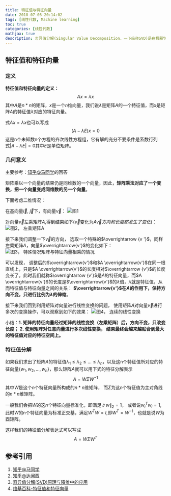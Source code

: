 ```yaml
---
title: 特征值与特征向量
date: 2018-07-05 20:14:02
tags: [线性代数, Machine learning]
toc: true
categories: [线性代数]
mathjax: true
description: 奇异值分解(Singular Value Decomposition，一下简称SVD)是在机器学习领域广泛应用的算法，它不光可以用于降维算法中的特征分解，还可以用于推荐系统，以及自然语言处理等领域。是很多机器学习算法的基石。这篇文章先简单描述奇异值分解的基础，特征值分解。
---
```


## 特征值和特征向量

### 定义
**特征值和特征向量的定义：** $$Ax = \lambda x$$ 其中$A$是$n*n$的矩阵，$x$是一个$n$维向量，我们说$\lambda$是矩阵$A$的一个特征值，而$x$是矩阵$A$的特征值$\lambda$对应的特征向量。

式$Ax = \lambda x$也可以写成$$(A - \lambda E)x = 0$$这是n个未知数n个方程的齐次线性方程组，它有解的充分不要条件是系数行列式$|A-\lambda E| = 0$其中$E$是单位矩阵。 

### 几何意义

主要参考：[知乎@马同学](https://www.zhihu.com/question/21874816)的回答

矩阵乘以一个向量的结果仍是同维数的一个向量，因此，**矩阵乘法对应了一个变换，把一个向量变成同维数的另一个向量**。

下面考虑二维情况： 

在基向量$\overrightarrow{i}$, $\overrightarrow{j}$下，有向量$\overrightarrow{v}$： 
![图1](https://pic4.zhimg.com/80/v2-9c697544d33a102f75e33dfc1fc2bcd3_hd.png)

对向量$\overrightarrow{v}$左乘矩阵$A$,得到结果如下($\overrightarrow{v}$变化为$A\overrightarrow{v} 方向和长度都发生了变化$)： 
![图2， 左乘矩阵$A$](https://pic4.zhimg.com/80/v2-72998d1d940aec9a4e79fd4548cfc32b_hd.png)

接下来我们调整一下$\overrightarrow {v}$的方向， 选取一个特殊的$\overrightarrow {v '}$，同样左乘矩阵$A$，向量$\overrightarrow{v'}$的变化如下： 
![图3， 特殊情况矩阵与特征向量相乘的情况](https://pic2.zhimg.com/80/v2-d1f9c14af565b0833c07e5f009c4022d_hd.png)

可以发现， 调整后的$\overrightarrow{v'}$和$A \overrightarrow{v'}$在同一根直线上，只是$A \overrightarrow{v'}$的长度相对$\overrightarrow {v'}$的长度变长了。此时我们就称$\overrightarrow {v'}$是$A$的特征向量，而$A \overrightarrow{v'}$的长度是$\overrightarrow{v'}$的$\lambda$倍，$\lambda$就是特征值，从而特征值与特征向量之间的关系： **$\overrightarrow{v'}$在$A$的作用下，保持方向不变，只进行比例为$\lambda$的伸缩**。

接下来我们回到利用矩阵对向量进行线性变换的问题， 使用矩阵$A$对向量$\overrightarrow{v}$进行多次的变换操作，可以观察到如下的效果： 
![图4， 连续的线性变换](https://pic2.zhimg.com/80/v2-61e8b943d50f007d9ceaae98dc347671_hd.png)

小结：**1. 矩阵的特征向量经过矩阵的线性变换（左乘矩阵）后，方向不变，只改变长度； 2. 使用矩阵对任意向量进行多次线性变换， 结果最终会越来越贴合到最大的特征值对应的特征空间上。**

### 特征值分解
如果我们求出了矩阵$A$的特征值$\lambda _1 \leq \lambda _2 \leq ... \leq \lambda _n$，以及这n个特征值所对应的特征向量$\{ w_1, w_2, ...,w_n \}$，那么矩阵$A$就可以用下式的特征分解表示$$A = W \Sigma W ^{-1}$$ 其中$W$是这个$n$个特征向量所构成的$n*n$维矩阵， 而$\Sigma$为这$n$个特征值为主对角线的$n*n$维矩阵。

一般我们会把$W$的这$n$个特征向量标准化，即满足$\|w\| _2 = 1$， 或者说$w_i ^T w_i = 1$, 此时$W$的n个特征向量为标准正交基，满足$W ^T W = I$,即$W^T = W ^{-1}$，也就是说$W$为酉矩阵。

这样我们的特征值分解表达式可以写成 $$A = W \Sigma W ^T$$

## 参考引用

1. [知乎@马同学](https://www.zhihu.com/question/21874816)
2. [知乎@达闻西](https://www.zhihu.com/question/30094611/answer/120499954)
3. [奇异值分解(SVD)原理与降维中的应用](https://www.cnblogs.com/pinard/p/6251584.html)
4. [维基百科-特征值和特征向量](https://zh.wikipedia.org/zh-cn/%E7%89%B9%E5%BE%81%E5%80%BC%E5%92%8C%E7%89%B9%E5%BE%81%E5%90%91%E9%87%8F#%E4%B9%A6%E7%B1%8D)
